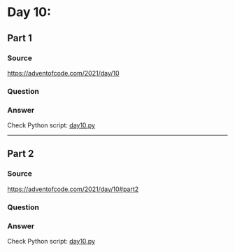 # Day 10:

## Part 1

### Source

https://adventofcode.com/2021/day/10

### Question



### Answer

Check Python script: [day10.py](./day10.py)

---

## Part 2

### Source

https://adventofcode.com/2021/day/10#part2

### Question


### Answer

Check Python script: [day10.py](./day10.py)
